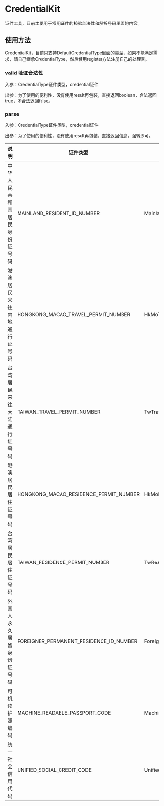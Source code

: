 # CredentialKit

证件工具，目前主要用于常用证件的校验合法性和解析号码里面的内容。

## 使用方法

CredentialKit，目前只支持DefaultCredentialType里面的类型，如果不能满足需求，请自己继承CredentialType，然后使用register方法注册自己的处理器。

### valid 验证合法性

入参：CredentialType证件类型，credential证件

出参：为了使用的便利性，没有使用result再包装，直接返回boolean，合法返回true，不合法返回false。

### parse

入参：CredentialType证件类型，credential证件

出参：为了使用的便利性，没有使用result再包装，直接返回信息，强转即可。

| 说明             | 证件类型                                    | 返回对象                                    |
|----------------|-----------------------------------------|-----------------------------------------|
| 中华人民共和国居民身份证号码 | MAINLAND_RESIDENT_ID_NUMBER             | MainlandResidentIdNumberInfo            |
| 港澳居民来往内地通行证号码  | HONGKONG_MACAO_TRAVEL_PERMIT_NUMBER     | HkMoTravelPermitNumberInfo              |
| 台湾居民来往大陆通行证号码  | TAIWAN_TRAVEL_PERMIT_NUMBER             | TwTravelPermitNumberInfo                |
| 港澳居民居住证号码      | HONGKONG_MACAO_RESIDENCE_PERMIT_NUMBER  | HkMoResidencePermitNumberInfo           |
| 台湾居民居住证号码      | TAIWAN_RESIDENCE_PERMIT_NUMBER          | TwResidencePermitNumberInfo             |
| 外国人永久居留身份证号码   | FOREIGNER_PERMANENT_RESIDENCE_ID_NUMBER | ForeignerPermanentResidenceIdNumberInfo |
| 可机读护照编码        | MACHINE_READABLE_PASSPORT_CODE          | MachineReadablePassportCodeInfo         |
| 统一社会信用代码       | UNIFIED_SOCIAL_CREDIT_CODE              | UnifiedSocialCreditCodeInfo             |
